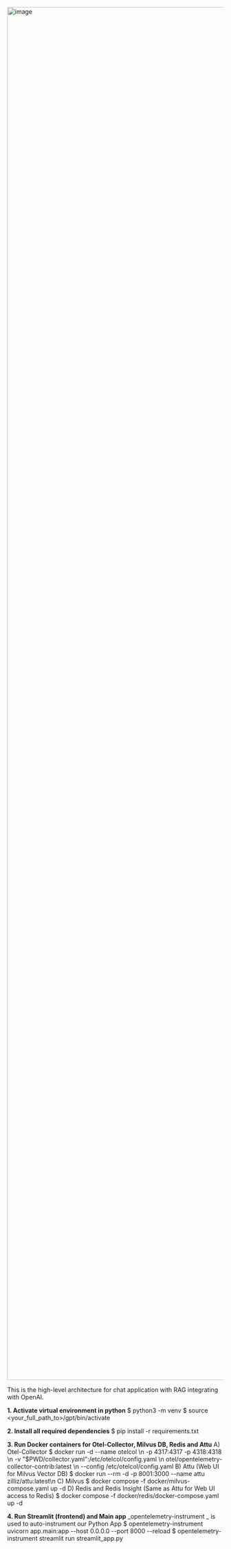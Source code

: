 <img width="4388" height="3188" alt="image" src="https://github.com/user-attachments/assets/aa83730f-da05-48a4-87d7-327612111d6a" />

This is the high-level architecture for chat application with RAG integrating with OpenAI.

**1. Activate virtual environment in python**
     $ python3 -m venv <name for your venv>
     $ source <your_full_path_to>/gpt/bin/activate

**2. Install all required dependencies**
    $ pip install -r requirements.txt

**3. Run Docker containers for Otel-Collector, Milvus DB, Redis and Attu**
    A) Otel-Collector
    $ docker run -d --name otelcol \\n  -p 4317:4317 -p 4318:4318 \\n  -v "$PWD/collector.yaml":/etc/otelcol/config.yaml \\n  otel/opentelemetry-collector-contrib:latest \\n  --config /etc/otelcol/config.yaml
    B) Attu (Web UI for Milvus Vector DB)
    $ docker run --rm -d -p 8001:3000 --name attu zilliz/attu:latest\n
    C) Milvus
    $ docker compose -f docker/milvus-compose.yaml up -d
    D) Redis and Redis Insight (Same as Attu for Web UI access to Redis)
    $ docker compose -f docker/redis/docker-compose.yaml up -d

**4. Run Streamlit (frontend) and Main app**
    _opentelemetry-instrument _ is used to auto-instrument our Python App
    $ opentelemetry-instrument uvicorn app.main:app --host 0.0.0.0 --port 8000 --reload
    $ opentelemetry-instrument streamlit run streamlit_app.py
